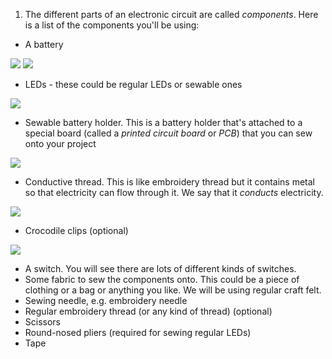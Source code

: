 1. The different parts of an electronic circuit are called *components*. Here is a list of the components you'll be using:
 * A battery
 
 ![](/assets/batteries_140_tr.png)
 ![](/assets/batteries_140_tr_border.png)
 * LEDs - these could be regular LEDs or sewable ones

 ![](/assets/leds_mix.png)
 * Sewable battery holder. This is a battery holder that's attached to a special board (called a *printed circuit board* or *PCB*) that you can sew onto your project 
 
 ![](/assets/battery_holder_small.png)
 * Conductive thread. This is like embroidery thread but it contains metal so that electricity can flow through it. We say that it *conducts* electricity.
 
 ![](/assets/thread_small.png)
 * Crocodile clips (optional)
 
 ![](/assets/croc_clips_small.png)
 * A switch. You will see there are lots of different kinds of switches.
 * Some fabric to sew the components onto. This could be a piece of clothing or a bag or anything you like. We will be using regular craft felt.
 * Sewing needle, e.g. embroidery needle
 * Regular embroidery thread (or any kind of thread) (optional)
 * Scissors
 * Round-nosed pliers (required for sewing regular LEDs)
 * Tape
 